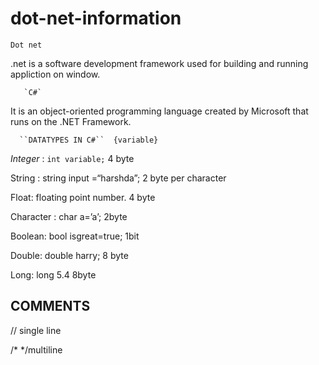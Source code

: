# dot-net-information

`Dot net`  

 .net is a software development framework used for building and running appliction on window. 

       `C#` 

It is an object-oriented programming language created by Microsoft that runs on the .NET Framework. 

 
      ``DATATYPES IN C#``  {variable} 

*Integer* : 
``int variable;``
4 byte 

String : string input =“harshda”; 2 byte per character 

Float: floating point number. 4 byte 

Character : char a=’a’;  2byte 

Boolean: bool  isgreat=true; 1bit 

Double:  double harry; 8 byte 

Long: long 5.4  8byte 

 

## COMMENTS  

// single line 

/* */multiline 
